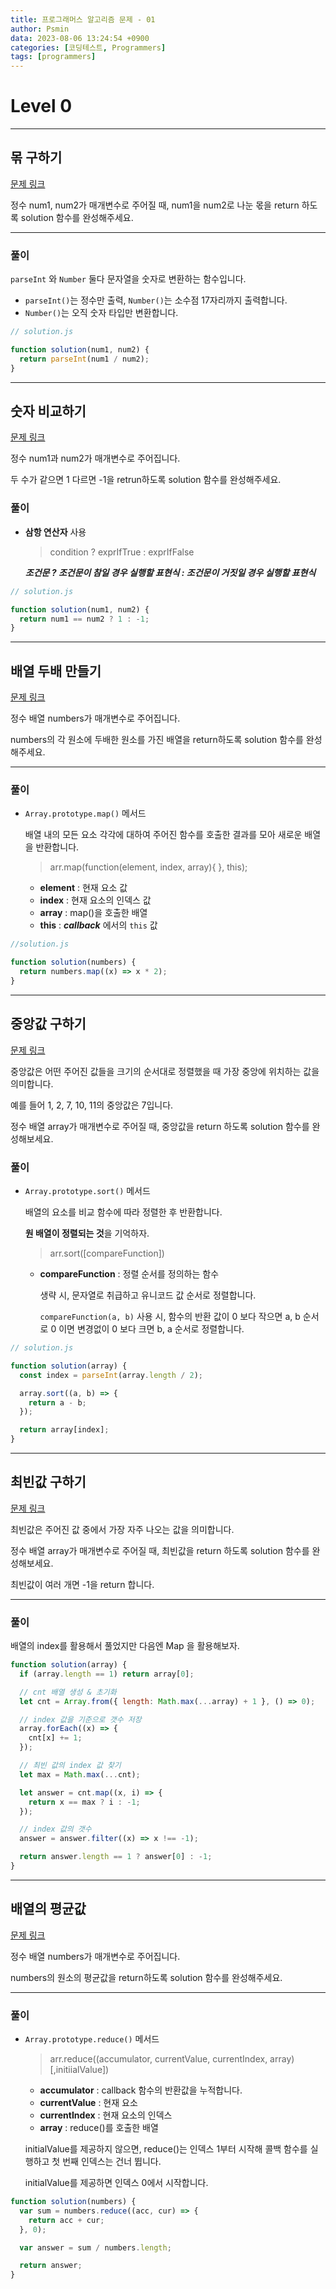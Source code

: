 ```yaml
---
title: 프로그래머스 알고리즘 문제 - 01
author: Psmin
data: 2023-08-06 13:24:54 +0900
categories: [코딩테스트, Programmers]
tags: [programmers]
---
```


# Level 0

---

## 몪 구하기

[문제 링크](https://school.programmers.co.kr/learn/courses/30/lessons/120805)

정수 num1, num2가 매개변수로 주어질 때, num1을 num2로 나눈 몫을 return 하도록 solution 함수를 완성해주세요.

---

### 풀이

`parseInt` 와 `Number` 둘다 문자열을 숫자로 변환하는 함수입니다.

- `parseInt()`는 정수만 출력, `Number()`는 소수점 17자리까지 출력합니다.
- `Number()`는 오직 숫자 타입만 변환합니다.

```js
// solution.js

function solution(num1, num2) {
  return parseInt(num1 / num2);
}
```

---

## 숫자 비교하기

[문제 링크](https://school.programmers.co.kr/learn/courses/30/lessons/120807)

정수 num1과 num2가 매개변수로 주어집니다.

두 수가 같으면 1 다르면 -1을 retrun하도록 solution 함수를 완성해주세요.

### 풀이

- **삼항 연산자** 사용

  > condition ? exprIfTrue : exprIfFalse

  **_조건문 ? 조건문이 참일 경우 실행할 표현식 : 조건문이 거짓일 경우 실행할 표현식_**

```js
// solution.js

function solution(num1, num2) {
  return num1 == num2 ? 1 : -1;
}
```

---

## 배열 두배 만들기

[문제 링크](https://school.programmers.co.kr/learn/courses/30/lessons/120809)

정수 배열 numbers가 매개변수로 주어집니다.

numbers의 각 원소에 두배한 원소를 가진 배열을 return하도록 solution 함수를 완성해주세요.

---

### 풀이

- `Array.prototype.map()` 메서드

  배열 내의 모든 요소 각각에 대하여 주어진 함수를 호출한 결과를 모아 새로운 배열을 반환합니다.

  > arr.map(function(element, index, array){ }, this);

  - **element** : 현재 요소 값
  - **index** : 현재 요소의 인덱스 값
  - **array** : map()을 호출한 배열
  - **this** : **_callback_** 에서의 `this` 값

```js
//solution.js

function solution(numbers) {
  return numbers.map((x) => x * 2);
}
```

---

## 중앙값 구하기

[문제 링크](https://school.programmers.co.kr/learn/courses/30/lessons/120811)

중앙값은 어떤 주어진 값들을 크기의 순서대로 정렬했을 때 가장 중앙에 위치하는 값을 의미합니다.

예를 들어 1, 2, 7, 10, 11의 중앙값은 7입니다.

정수 배열 array가 매개변수로 주어질 때, 중앙값을 return 하도록 solution 함수를 완성해보세요.

### 풀이

- `Array.prototype.sort()` 메서드

  배열의 요소를 비교 함수에 따라 정렬한 후 반환합니다.

  **원 배열이 정렬되는 것**을 기억하자.

  > arr.sort([compareFunction])

  - **compareFunction** : 정렬 순서를 정의하는 함수

    생략 시, 문자열로 취급하고 유니코드 값 순서로 정렬합니다.

    `compareFunction(a, b)` 사용 시, 함수의 반환 값이 0 보다 작으면 a, b 순서로 0 이면 변경없이 0 보다 크면 b, a 순서로 정렬합니다.

```js
// solution.js

function solution(array) {
  const index = parseInt(array.length / 2);

  array.sort((a, b) => {
    return a - b;
  });

  return array[index];
}
```

---

## 최빈값 구하기

[문제 링크](https://school.programmers.co.kr/learn/courses/30/lessons/120812)

최빈값은 주어진 값 중에서 가장 자주 나오는 값을 의미합니다.

정수 배열 array가 매개변수로 주어질 때, 최빈값을 return 하도록 solution 함수를 완성해보세요.

최빈값이 여러 개면 -1을 return 합니다.

---

### 풀이

배열의 index를 활용해서 풀었지만 다음엔 Map 을 활용해보자.

```js
function solution(array) {
  if (array.length == 1) return array[0];

  // cnt 배열 생성 & 초기화
  let cnt = Array.from({ length: Math.max(...array) + 1 }, () => 0);

  // index 값을 기준으로 갯수 저장
  array.forEach((x) => {
    cnt[x] += 1;
  });

  // 최빈 값의 index 값 찾기
  let max = Math.max(...cnt);

  let answer = cnt.map((x, i) => {
    return x == max ? i : -1;
  });

  // index 값의 갯수
  answer = answer.filter((x) => x !== -1);

  return answer.length == 1 ? answer[0] : -1;
}
```

---

## 배열의 평균값

[문제 링크](https://school.programmers.co.kr/learn/courses/30/lessons/120817)

정수 배열 numbers가 매개변수로 주어집니다.

numbers의 원소의 평균값을 return하도록 solution 함수를 완성해주세요.

---

### 풀이

- `Array.prototype.reduce()` 메서드

  > arr.reduce((accumulator, currentValue, currentIndex, array)[,initiialValue])

  - **accumulator** : callback 함수의 반환값을 누적합니다.
  - **currentValue** : 현재 요소
  - **currentIndex** : 현재 요소의 인덱스
  - **array** : reduce()를 호출한 배열

  initialValue를 제공하지 않으면, reduce()는 인덱스 1부터 시작해 콜백 함수를 실행하고 첫 번째 인덱스는 건너 뜁니다.

  initialValue를 제공하면 인덱스 0에서 시작합니다.

```js
function solution(numbers) {
  var sum = numbers.reduce((acc, cur) => {
    return acc + cur;
  }, 0);

  var answer = sum / numbers.length;

  return answer;
}
```

